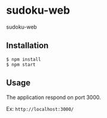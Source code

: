 # sudoku-web

sudoku-web

## Installation

```
$ npm install
$ npm start
```

## Usage

The application respond on port 3000.

Ex: `http://localhost:3000/`
